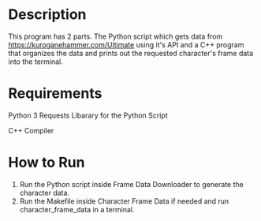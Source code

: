 # Description
This program has 2 parts. The Python script which gets data from https://kuroganehammer.com/Ultimate using it's API and a C++ program that organizes the data and prints out the requested character's frame data into the terminal.

# Requirements
Python 3
Requests Libarary for the Python Script

C++ Compiler

# How to Run
1. Run the Python script inside Frame Data Downloader to generate the character data.
2. Run the Makefile inside Character Frame Data if needed and run character_frame_data in a terminal.